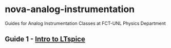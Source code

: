 # nova-analog-instrumentation
Guides for Analog Instrumentation Classes at FCT-UNL Physics Department

## Guide 1 - [Intro to LTspice](LTSpiceGuide1)
